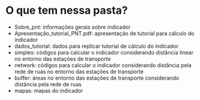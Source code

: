 # O que tem nessa pasta?

  - Sobre_pnt: informações gerais sobre indicador
  - Apresentação_tutorial_PNT.pdf: apresentação de tutorial para cálculo do indicador	
  - dados_tutorial: dados para replicar tutorial de cálculo do indicador
  - simples: códigos para calcular o indicador considerando distância linear no entorno das estações de transporte
  - network: códigos para calcular o indicador considerando distância pela rede de ruas no entorno das estações de transporte
  - buffer: áreas no entorno das estações de transporte considerando distância pela rede de ruas
  - mapas: mapas do indicador
